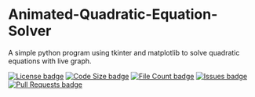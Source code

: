 # Animated-Quadratic-Equation-Solver
A simple python program using tkinter and matplotlib to solve quadratic equations with live graph.

[![License badge](https://img.shields.io/github/license/neek8044/Quadratic-Equation-Solver)](https://github.com/Neek8044/Quadratic-Equation-Solver/blob/main/LICENSE)
[![Code Size badge](https://img.shields.io/github/languages/code-size/neek8044/Quadratic-Equation-Solver)](https://github.com/Neek8044/Quadratic-Equation-Solver/tree/main/src)
[![File Count badge](https://img.shields.io/github/directory-file-count/neek8044/Quadratic-Equation-Solver/src)](https://github.com/Neek8044/Quadratic-Equation-Solver/tree/main/src)
[![Issues badge](https://img.shields.io/github/issues/neek8044/Quadratic-Equation-Solver)](https://github.com/Neek8044/Quadratic-Equation-Solver/issues)
[![Pull Requests badge](https://img.shields.io/github/issues-pr/neek8044/Quadratic-Equation-Solver)](https://github.com/Neek8044/Quadratic-Equation-Solver/pulls)

